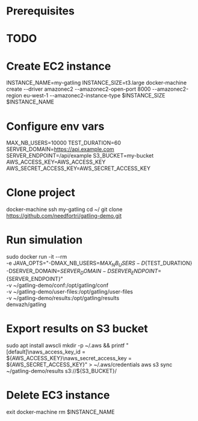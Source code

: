 
# Prerequisites
# TODO

# Create EC2 instance
INSTANCE_NAME=my-gatling
INSTANCE_SIZE=t3.large
docker-machine create --driver amazonec2 --amazonec2-open-port 8000 --amazonec2-region eu-west-1 --amazonec2-instance-type $INSTANCE_SIZE $INSTANCE_NAME

# Configure env vars
MAX_NB_USERS=10000
TEST_DURATION=60
SERVER_DOMAIN=https://api.example.com
SERVER_ENDPOINT=/api/example
S3_BUCKET=my-bucket
AWS_ACCESS_KEY=AWS_ACCESS_KEY
AWS_SECRET_ACCESS_KEY=AWS_SECRET_ACCESS_KEY

# Clone project
docker-machine ssh my-gatling
cd ~/
git clone https://github.com/needfortri/gatling-demo.git

# Run simulation
sudo docker run -it --rm \
  -e JAVA_OPTS="-DMAX_NB_USERS=${MAX_NB_USERS} -D${TEST_DURATION} -DSERVER_DOMAIN=${SERVER_DOMAIN} -DSERVER_ENDPOINT=${SERVER_ENDPOINT}"\
  -v ~/gatling-demo/conf:/opt/gatling/conf \
  -v ~/gatling-demo/user-files:/opt/gatling/user-files \
  -v ~/gatling-demo/results:/opt/gatling/results \
  denvazh/gatling
  
# Export results on S3 bucket
sudo apt install awscli
mkdir -p ~/.aws && printf "[default]\naws_access_key_id = ${AWS_ACCESS_KEY}\naws_secret_access_key = ${AWS_SECRET_ACCESS_KEY}" > ~/.aws/credentials
aws s3 sync ~/gatling-demo/results s3://${S3_BUCKET}/
  
# Delete EC3 instance
exit
docker-machine rm $INSTANCE_NAME
  
  
